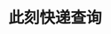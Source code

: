 ---
description: 多家快递的包裹追踪信息都可在这一个app中查到。
layout: post
results:
- primaryGenreName: Utilities
  version: '1.0'
  trackViewUrl: https://itunes.apple.com/cn/app/ci-ke-kuai-di-cha-xun/id666347344?mt=8&uo=4
  artworkUrl100: http://a1568.phobos.apple.com/us/r1000/012/Purple/v4/dc/d0/63/dcd0635f-65e4-1f7e-5f6d-bbccccbc17e2/V4HttpAssetRepositoryClient-mzl.wfhcxusf.png-2254860462743069232.png
  artworkUrl60: http://a319.phobos.apple.com/us/r1000/020/Purple/v4/c1/f4/15/c1f415f8-2659-5376-9d7b-dfbda09c08b4/icon.png
  sellerName: TANG XIANG YANG
  supportedDevices:
  - iPad2Wifi
  - iPadThirdGen
  - iPadThirdGen4G
  - iPhone4S
  - iPhone-3GS
  - iPadWifi
  - iPadMini
  - iPodTouchFifthGen
  - iPad3G
  - iPodTouchThirdGen
  - iPhone5
  - iPhone4
  - iPadFourthGen4G
  - iPad23G
  - iPadMini4G
  - iPodTouchourthGen
  - iPadFourthGen
  genres:
  - 工具
  - 商业
  trackName: 此刻快递查询
  description: 支持顺丰、申通、圆通、汇通、中通、韵达、DHL等90多个快递公司物流查询
  price: 0
  trackId: 666347344
  releaseDate: '2013-07-03T12:52:52Z'
  screenshotUrls:
  - http://a3.mzstatic.com/us/r1000/013/Purple4/v4/6c/73/a1/6c73a10e-e670-3461-30ba-2cb53c66803b/V4HttpAssetRepositoryClient-mzl.amslhmbw.png-5381859625476252489.1136x1136-75.jpg
  - http://a4.mzstatic.com/us/r1000/008/Purple/v4/e4/9f/7b/e49f7bbb-6373-1478-1c64-8a5d08f58014/V4HttpAssetRepositoryClient-mzl.yaivfrra.png-5674547609951174535.1136x1136-75.jpg
  - http://a2.mzstatic.com/us/r1000/041/Purple/v4/df/83/a7/df83a770-70bd-536d-2e83-ab61d4ca0cc1/V4HttpAssetRepositoryClient-mzl.ylxvtbdw.png-8551710276648186253.1136x1136-75.jpg
  - http://a5.mzstatic.com/us/r1000/044/Purple/v4/d3/b3/f7/d3b3f736-226e-d40a-9cfe-113283bffee4/V4HttpAssetRepositoryClient-mzl.bndgxfch.png-8816874703107232392.1136x1136-75.jpg
  - http://a3.mzstatic.com/us/r1000/019/Purple/v4/cb/55/0b/cb550b7d-8754-dea3-7c95-b3e4f9d37b3d/V4HttpAssetRepositoryClient-mzl.gasoremg.png-2048314810945211131.1136x1136-75.jpg
  artistViewUrl: https://itunes.apple.com/cn/artist/tang-xiang-yang/id608988796?uo=4
  primaryGenreId: 6002
  kind: software
  fileSizeBytes: '2744612'
  bundleId: com.ccike.CKExpress
  trackContentRating: 4+
  artistName: TANG XIANG YANG
  trackCensoredName: 此刻快递查询
  isGameCenterEnabled: false
  contentAdvisoryRating: 4+
  languageCodesISO2A:
  - ZH
  features: &a []
  wrapperType: software
  artworkUrl512: http://a1568.phobos.apple.com/us/r1000/012/Purple/v4/dc/d0/63/dcd0635f-65e4-1f7e-5f6d-bbccccbc17e2/V4HttpAssetRepositoryClient-mzl.wfhcxusf.png-2254860462743069232.png
  formattedPrice: 免费
  artistId: 608988796
  genreIds:
  - '6002'
  - '6000'
  currency: CNY
  ipadScreenshotUrls: *a
category: 工具
tags: tag1
resultCount: 1
title: 此刻快递查询

---